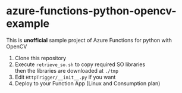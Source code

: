 # azure-functions-python-opencv-example
This is **unofficial** sample project of Azure Functions for python with OpenCV


1. Clone this repository
1. Execute `retrieve_so.sh` to copy required SO libraries<br>
then the libraries are downloaded at `./tmp`
1. Edit `HttpTrigger/__init__.py` if you want
1. Deploy to your Function App (Linux and Consumption plan)


